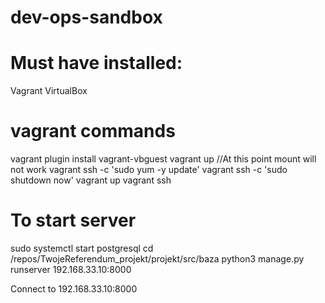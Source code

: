 # dev-ops-sandbox

# Must have installed:
Vagrant
VirtualBox


# vagrant commands
vagrant plugin install vagrant-vbguest
vagrant up
//At this point mount will not work
vagrant ssh -c 'sudo yum -y update'
vagrant ssh -c 'sudo shutdown now'
vagrant up
vagrant ssh

# To start server
sudo systemctl start postgresql
cd /repos/TwojeReferendum_projekt/projekt/src/baza
python3 manage.py runserver 192.168.33.10:8000

Connect to 192.168.33.10:8000